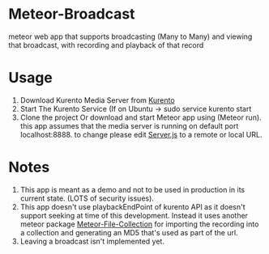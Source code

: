 # Meteor-Broadcast
meteor web app that supports broadcasting (Many to Many) and viewing that broadcast, with recording and playback of that record 

# Usage
1. Download Kurento Media Server from [Kurento](https://www.kurento.org/)
2. Start The Kurento Service (If on Ubuntu -> sudo service kurento start 
3. Clone the project Or download and start Meteor app using (Meteor run). this app assumes that the media server is running on default port localhost:8888. to change please edit [Server.js](https://github.com/abdoofathy95/Meteor-Broadcast/blob/master/server/server.js) to a remote or local URL.


# Notes
1. This app is meant as a demo and not to be used in production in its current state. (LOTS of security issues).
2. This app doesn't use playbackEndPoint of kurento API as it doesn't support seeking at time of this development. Instead it uses another meteor package [Meteor-File-Collection](https://github.com/vsivsi/meteor-file-collection) for importing the recording into a collection and generating an MD5 that's used as part of the url.
3. Leaving a broadcast isn't implemented yet.
